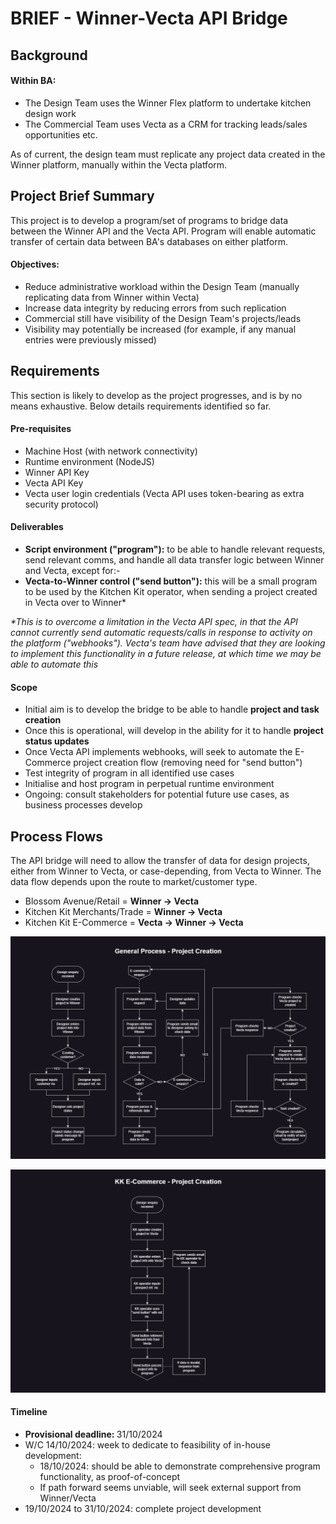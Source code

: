 # BRIEF - Winner-Vecta API Bridge

## Background

#### Within BA:
- The Design Team uses the Winner Flex platform to undertake kitchen design work
- The Commercial Team uses Vecta as a CRM for tracking leads/sales opportunities etc.

As of current, the design team must replicate any project data created in the Winner platform, manually within the Vecta platform.

## Project Brief Summary
This project is to develop a program/set of programs to bridge data between the Winner API and the Vecta API. Program will enable automatic transfer of certain data between BA's databases on either platform.

#### Objectives:
- Reduce administrative workload within the Design Team (manually replicating data from Winner within Vecta)
- Increase data integrity by reducing errors from such replication
- Commercial still have visibility of the Design Team's projects/leads
- Visibility may potentially be increased (for example, if any manual entries were previously missed)

## Requirements
This section is likely to develop as the project progresses, and is by no means exhaustive.
Below details requirements identified so far.

#### Pre-requisites
- Machine Host (with network connectivity)
- Runtime environment (NodeJS)
- Winner API Key
- Vecta API Key
- Vecta user login credentials (Vecta API uses token-bearing as extra security protocol)

#### Deliverables
- <b>Script environment ("program"):</b> to be able to handle relevant requests, send relevant comms, and handle all data transfer logic between Winner and Vecta, except for:-
- <b>Vecta-to-Winner control ("send button"):</b> this will be a small program to be used by the Kitchen Kit operator, when sending a project created in Vecta over to Winner* 

<i>*This is to overcome a limitation in the Vecta API spec, in that the API cannot currently send automatic requests/calls in response to activity on the platform ("webhooks"). Vecta's team have advised that they are looking to implement this functionality in a future release, at which time we may be able to automate this</i>

#### Scope
- Initial aim is to develop the bridge to be able to handle <b>project and task creation</b>
- Once this is operational, will develop in the ability for it to handle <b>project status updates</b>
- Once Vecta API implements webhooks, will seek to automate the E-Commerce project creation flow (removing need for "send button")
- Test integrity of program in all identified use cases
- Initialise and host program in perpetual runtime environment
- Ongoing: consult stakeholders for potential future use cases, as business processes develop

## Process Flows
The API bridge will need to allow the transfer of data for design projects, either from Winner to Vecta, or case-depending, from Vecta to Winner. The data flow depends upon the route to market/customer type.

- Blossom Avenue/Retail =  <b>Winner -> Vecta</b>
- Kitchen Kit Merchants/Trade = <b>Winner -> Vecta</b>
- Kitchen Kit E-Commerce = <b>Vecta -> Winner -> Vecta</b>

![general process](flow-diagrams/project-creation-general-process.png "General Process")

![e-commerce process](flow-diagrams/project-creation-e-commerce.png "E-Commerce Process")

#### Timeline
- <b>Provisional deadline: </b> 31/10/2024
- W/C 14/10/2024: week to dedicate to feasibility of in-house development:
    - 18/10/2024: should be able to demonstrate comprehensive program functionality, as proof-of-concept
    - If path forward seems unviable, will seek external support from Winner/Vecta
- 19/10/2024 to 31/10/2024: complete project development
